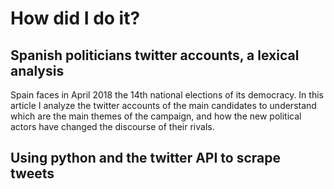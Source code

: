 # How did I do it?
## Spanish politicians twitter accounts, a lexical analysis

Spain faces in April 2018 the 14th national elections of its democracy. In this article I analyze the twitter accounts of the main candidates to understand which are the main themes of the campaign, and how the new political actors have changed the discourse of their rivals.

## Using python and the twitter API to scrape tweets

